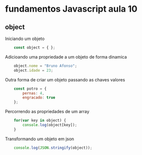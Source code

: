 # fundamentos Javascript aula 10
## object

Iniciando um objeto

```javascript
    const object = { };
```

Adicioando uma propriedade a um objeto de forma dinamica

```javascript
    object.nome = "Bruno Afonso";
    object.idade = 23;
```

Outra forma de criar um objeto passando as chaves valores

```javascript
    const potro = {
        pernas: 4,
        engracado: true
    };
```

Percorrendo as propriedades de um array

```javascript
    for(var key in object) {
        console.log(object[key]);
    }   
```

Transformando um objeto em json

```javascript
    console.log(JSON.stringify(object));
```